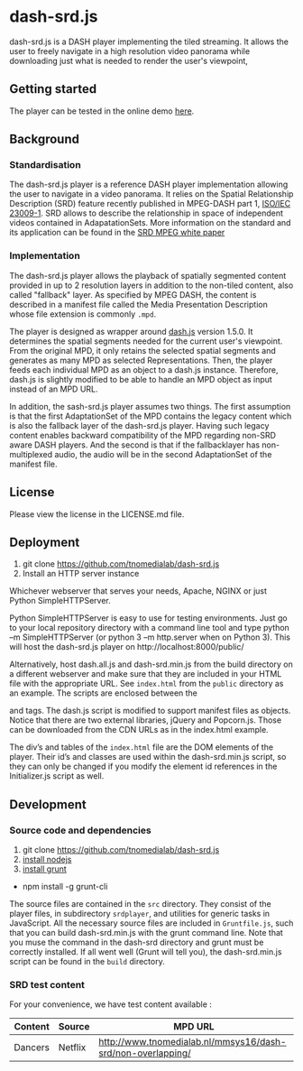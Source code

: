 # dash-srd.js

dash-srd.js is a DASH player implementing the tiled
streaming. It allows the user to freely navigate
in a high resolution video panorama while downloading just what
is needed to render the user's viewpoint,

## Getting started

The player can be tested in the online demo [here](http://url-of-the-demo.com).

## Background

### Standardisation

The dash-srd.js player is a reference DASH player
implementation allowing the user to navigate in a video panorama.
It relies on the Spatial Relationship Description (SRD) feature
recently published in MPEG-DASH part 1, [ISO/IEC 23009-1](http://www.iso.org/iso/home/store/catalogue_tc/catalogue_detail.htm?csnumber=66486).
SRD allows to describe the relationship in space of independent
videos contained in AdapatationSets. More
information on the standard and its application can be found in the
[SRD MPEG white paper](http://mpeg.chiariglione.org/sites/default/files/files/standards/docs/w15819.zip)

### Implementation

The dash-srd.js player allows the playback of spatially segmented
content provided in up to 2 resolution layers in addition to the
non-tiled content, also called "fallback" layer. As specified by
MPEG DASH, the content is described in a manifest file called the Media
Presentation Description whose file extension is commonly `.mpd`.

The player is designed as wrapper around [dash.js](https://github.com/Dash-Industry-Forum/dash.js) version 1.5.0.
It determines the spatial segments needed for the current user's
viewpoint. From the original MPD, it only retains the selected spatial
segments and generates as many MPD as selected Representations.
Then, the player feeds each individual MPD as an object
to a dash.js instance. Therefore, dash.js is slightly modified to be
able to handle an MPD object as input instead of an MPD URL.

In addition, the sash-srd.js player assumes two things. The first
assumption is that the first AdaptationSet of the MPD contains
the legacy content which is also the fallback layer of the
dash-srd.js player. Having such legacy content enables backward
compatibility of the MPD regarding non-SRD aware DASH players. And the
second is that if the fallbacklayer has non-multiplexed audio, 
the audio will be in the second AdaptationSet of the manifest file.

## License
Please view the license in the LICENSE.md file.

## Deployment

1. git clone https://github.com/tnomedialab/dash-srd.js
2. Install an HTTP server instance

Whichever webserver that serves your needs, Apache, NGINX or just
Python SimpleHTTPServer.

Python SimpleHTTPServer is easy to use for testing environments. Just go
to your local repository directory with a command line tool and type
python –m SimpleHTTPServer (or python 3 –m http.server when on
Python 3). This will host the dash-srd.js player on
http://localhost:8000/public/

Alternatively, host dash.all.js and dash-srd.min.js from the build
directory on a different webserver and make sure that they are included
in your HTML file with the appropriate URL. See `index.html` from the `public`
directory as an example. The scripts are enclosed between the
<head> and </head> tags. The dash.js script is modified to support
manifest files as objects. Notice that there are two external libraries,
jQuery and Popcorn.js. Those can be downloaded from the CDN URLs as in
the index.html example.

The div’s and tables of the `index.html` file are the DOM elements
of the player. Their id’s and classes are used within the
dash-srd.min.js script, so they can only be changed if you modify
the element id references in the Initializer.js script as well.

## Development

### Source code and dependencies

1. git clone https://github.com/tnomedialab/dash-srd.js
2. [install nodejs](http://nodejs.org/)
3. [install grunt](http://gruntjs.com/getting-started)
 * npm install -g grunt-cli

The source files are contained in the `src` directory. They consist
of the player files, in subdirectory `srdplayer`, and utilities for
generic tasks in JavaScript. All the necessary source files are
included in `Gruntfile.js`, such that you can build dash-srd.min.js
with the grunt command line. Note that you muse the command in the
dash-srd directory and grunt must be correctly installed.
If all went well (Grunt will tell you), the dash-srd.min.js script
can be found in the `build` directory.

### SRD test content

For your convenience, we have test content available :

|Content|Source|MPD URL|
|-------|------|-------|
|Dancers|Netflix|http://www.tnomedialab.nl/mmsys16/dash-srd/non-overlapping/|
